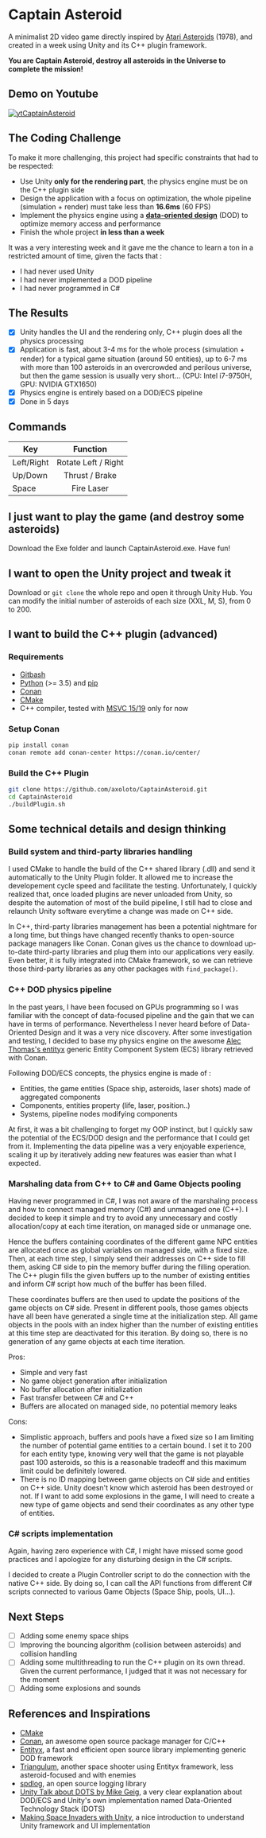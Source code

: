 # Captain Asteroid

A minimalist 2D video game directly inspired by [Atari Asteroids](https://www.youtube.com/watch?v=WYSupJ5r2zo) (1978), and created in a week using Unity and its C++ plugin framework. 

**You are Captain Asteroid, destroy all asteroids in the Universe to complete the mission!**

## Demo on Youtube
[![ytCaptainAsteroid](ytCaptainAsteroid.jpg)](https://www.youtube.com/watch?v=u3iGnAMILYUy "Video on Youtube")

## The Coding Challenge

To make it more challenging, this project had specific constraints that had to be respected:
- Use Unity **only for the rendering part**, the physics engine must be on the C++ plugin side
- Design the application with a focus on optimization, the whole pipeline (simulation + render) must take less than **16.6ms** (60 FPS)
- Implement the physics engine using a **[data-oriented design](https://en.wikipedia.org/wiki/Data-oriented_design)** (DOD) to optimize memory access and performance
- Finish the whole project **in less than a week**

It was a very interesting week and it gave me the chance to learn a ton in a restricted amount of time, given the facts that :
- I had never used Unity
- I had never implemented a DOD pipeline
- I had never programmed in C#
  
## The Results

- [x] Unity handles the UI and the rendering only, C++ plugin does all the physics processing
- [x] Application is fast, about 3-4 ms for the whole process (simulation + render) for a typical game situation (around 50 entities), up to 6-7 ms with more than 100 asteroids in an overcrowded and perilous universe, but then the game session is usually very short... (CPU: Intel i7-9750H, GPU: NVIDIA GTX1650)
- [x] Physics engine is entirely based on a DOD/ECS pipeline
- [x] Done in 5 days

## Commands
| Key   |      Function      |
|----------|:-------------:|
| Left/Right |  Rotate Left / Right |
| Up/Down | Thrust / Brake |
| Space | Fire Laser |


## I just want to play the game (and destroy some asteroids)
Download the Exe folder and launch CaptainAsteroid.exe. Have fun!

## I want to open the Unity project and tweak it
Download or `git clone` the whole repo and open it through Unity Hub. You can modify the initial number of asteroids of each size (XXL, M, S), from 0 to 200. 

## I want to build the C++ plugin (advanced)

### Requirements

- [Gitbash](https://git-scm.com/downloads)
- [Python](https://www.python.org/) (>= 3.5) and [pip](https://pypi.org/project/pip/)
- [Conan](https://conan.io/)
- [CMake](https://cmake.org/download/)
- C++ compiler, tested with [MSVC 15/19](https://visualstudio.microsoft.com/vs/features/cplusplus/) only for now 

### Setup Conan

```bash
pip install conan
conan remote add conan-center https://conan.io/center/
```
### Build the C++ Plugin

```bash
git clone https://github.com/axoloto/CaptainAsteroid.git
cd CaptainAsteroid
./buildPlugin.sh
```

## Some technical details and design thinking

### Build system and third-party libraries handling
I used CMake to handle the build of the C++ shared library (.dll) and send it automatically to the Unity Plugin folder. It allowed me to increase the developement cycle speed and facilitate the testing. Unfortunately, I quickly realized that, once loaded plugins are never unloaded from Unity, so despite the automation of most of the build pipeline, I still had to close and relaunch Unity software everytime a change was made on C++ side. 

In C++, third-party libraries management has been a potential nightmare for a long time, but things have changed recently thanks to open-source package managers like Conan. Conan gives us the chance to download up-to-date third-party libraries and plug them into our applications very easily. Even better, it is fully integrated into CMake framework, so we can retrieve those third-party libraries as any other packages with `find_package()`.

### C++ DOD physics pipeline
In the past years, I have been focused on GPUs programming so I was familiar with the concept of data-focused pipeline and the gain that we can have in terms of performance. Nevertheless I never heard before of Data-Oriented Design and it was a very nice discovery. After some investigation and testing, I decided to base my physics engine on the awesome [Alec Thomas's entityx](https://github.com/alecthomas/entityx) generic Entity Component System (ECS) library retrieved with Conan. 

Following DOD/ECS concepts, the physics engine is made of :
- Entities, the game entities (Space ship, asteroids, laser shots) made of aggregated components
- Components, entities property (life, laser, position..)
- Systems, pipeline nodes modifying components

At first, it was a bit challenging to forget my OOP instinct, but I quickly saw the potential of the ECS/DOD design and the performance that I could get from it. Implementing the data pipeline was a very enjoyable experience, scaling it up by iteratively adding new features was easier than what I expected.

### Marshaling data from C++ to C# and Game Objects pooling
Having never programmed in C#, I was not aware of the marshaling process and how to connect managed memory (C#) and unmanaged one (C++). I decided to keep it simple and try to avoid any unnecessary and costly allocation/copy at each time iteration, on managed side or unmanage one.

Hence the buffers containing coordinates of the different game NPC entities are allocated once as global variables on managed side, with a fixed size. Then, at each time step, I simply send their addresses on C++ side to fill them, asking C# side to pin the memory buffer during the filling operation. The C++ plugin fills the given buffers up to the number of existing entities and inform C# script how much of the buffer has been filled.

These coordinates buffers are then used to update the positions of the game objects on C# side. Present in different pools, those games objects have all been have generated a single time at the initialization step. All game objects in the pools with an index higher than the number of existing entities at this time step are deactivated for this iteration. By doing so, there is no generation of any game objects at each time iteration.

Pros:
- Simple and very fast
- No game object generation after initialization
- No buffer allocation after initialization
- Fast transfer between C# and C++
- Buffers are allocated on managed side, no potential memory leaks

Cons:
- Simplistic approach, buffers and pools have a fixed size so I am limiting the number of potential game entities to a certain bound. I set it to 200 for each entity type, knowing very well that the game is not playable past 100 asteroids, so this is a reasonable tradeoff and this maximum limit could be definitely lowered.
- There is no ID mapping between game objects on C# side and entities on C++ side. Unity doesn't know which asteroid has been destroyed or not. If I want to add some explosions in the game, I will need to create a new type of game objects and send their coordinates as any other type of entities. 

### C# scripts implementation

Again, having zero experience with C#, I might have missed some good practices and I apologize for any disturbing design in the C# scripts.

I decided to create a Plugin Controller script to do the connection with the native C++ side. By doing so, I can call the API functions from different C# scripts connected to various Game Objects (Space Ship, pools, UI...).

## Next Steps

- [ ] Adding some enemy space ships
- [ ] Improving the bouncing algorithm (collision between asteroids) and collision handling
- [ ] Adding some multithreading to run the C++ plugin on its own thread. Given the current performance, I judged that it was not necessary for the moment
- [ ] Adding some explosions and sounds

## References and Inspirations

- [CMake](https://cmake.org/)
- [Conan](https://conan.io/), an awesome open source package manager for C/C++
- [Entityx](https://github.com/alecthomas/entityx), a fast and efficient open source library implementing generic DOD framework
- [Triangulum](https://github.com/TransNeptunianStudios/Triangulum), another space shooter using Entityx framework, less asteroid-focused and with enemies
- [spdlog](https://github.com/gabime/spdlog), an open source logging library
- [Unity Talk about DOTS by Mike Geig](https://www.youtube.com/watch?v=BNMrevfB6Q0&list=PLX2vGYjWbI0S1wHRTyDiPtKLEPTWFi4cd&index=1), a very clear explanation about DOD/ECS and Unity's own implementation named Data-Oriented Technology Stack (DOTS)
- [Making Space Invaders with Unity](https://www.youtube.com/watch?v=cnfwNzpoIlA), a nice introduction to understand Unity framework and UI implementation
